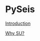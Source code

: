PySeis
======

[Introduction](https://github.com/stuliveshere/PySeis/blob/master/notebooks/Introduction.ipynb)

[Why SU?](https://github.com/stuliveshere/PySeis/blob/master/notebooks/2.0%20The%20SU%20interface.ipynb)

